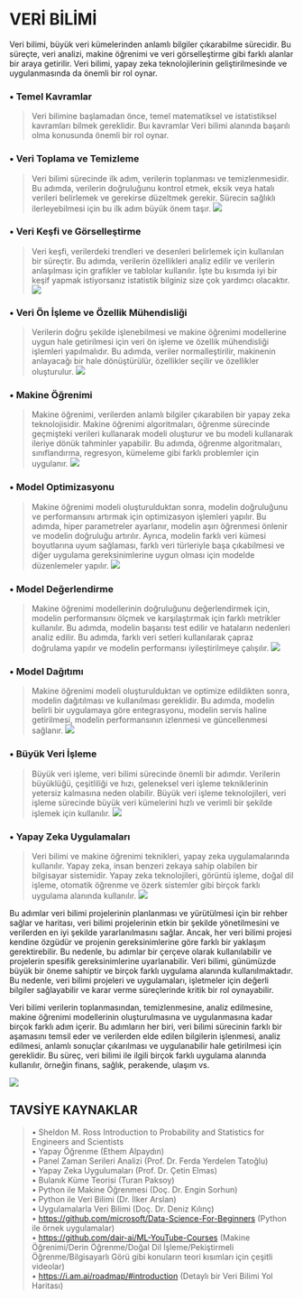 # VERİ BİLİMİ

Veri bilimi, büyük veri kümelerinden anlamlı bilgiler çıkarabilme sürecidir. Bu süreçte, veri analizi, makine öğrenimi ve veri görselleştirme gibi farklı alanlar bir araya getirilir. Veri bilimi, yapay zeka teknolojilerinin geliştirilmesinde ve uygulanmasında da önemli bir rol oynar.

### •	Temel Kavramlar
> Veri bilimine başlamadan önce, temel matematiksel ve istatistiksel kavramları bilmek gereklidir. Buı kavramlar Veri bilimi alanında başarılı olma konusunda önemli bir rol oynar.

### •	Veri Toplama ve Temizleme
> Veri bilimi sürecinde ilk adım, verilerin toplanması ve temizlenmesidir. Bu adımda, verilerin doğruluğunu kontrol etmek, eksik veya hatalı verileri belirlemek ve gerekirse düzeltmek gerekir. Sürecin sağlıklı ilerleyebilmesi için bu ilk adım büyük önem taşır.
> [![](https://calendar.duke.edu/images//2023/20230324/3f321a7404a1298aec0c4d32c66d666e-CR-data-collection_20230104042413PM.jpg)](https://calendar.duke.edu/images//2023/20230324/3f321a7404a1298aec0c4d32c66d666e-CR-data-collection_20230104042413PM.jpg)

### •	Veri Keşfi ve Görselleştirme
> Veri keşfi, verilerdeki trendleri ve desenleri belirlemek için kullanılan bir süreçtir. Bu adımda, verilerin özellikleri analiz edilir ve verilerin anlaşılması için grafikler ve tablolar kullanılır. İşte bu kısımda iyi bir keşif yapmak istiyorsanız istatistik bilginiz size çok yardımcı olacaktır.
> [![](https://lh3.googleusercontent.com/eI8BBCh2W8xKqV4gU4KZuF9iYDsCwFy9o232A8a0ndfgPCrY_jDHB5TR4iah12bLCwvNrjYegEf0MvkB2Zc9eSKbNt-Xvvqo_i6k6Y4)](https://lh3.googleusercontent.com/eI8BBCh2W8xKqV4gU4KZuF9iYDsCwFy9o232A8a0ndfgPCrY_jDHB5TR4iah12bLCwvNrjYegEf0MvkB2Zc9eSKbNt-Xvvqo_i6k6Y4)

### •	Veri Ön İşleme ve Özellik Mühendisliği
> Verilerin doğru şekilde işlenebilmesi ve makine öğrenimi modellerine uygun hale getirilmesi için veri ön işleme ve özellik mühendisliği işlemleri yapılmalıdır. Bu adımda, veriler normalleştirilir, makinenin anlayacağı bir hale dönüştürülür, özellikler seçilir ve özellikler oluşturulur.
> [![](https://lh3.googleusercontent.com/O2QEdYT3Y8DXsCqoM77Qc8EM39TayvVsOpsG8McHJx1bvf6weIoB32kyJw3Z1y-6xnacH7ZbjRyS0iw4Zs722lvBwatbjPUzaJsnGB4)](https://lh3.googleusercontent.com/O2QEdYT3Y8DXsCqoM77Qc8EM39TayvVsOpsG8McHJx1bvf6weIoB32kyJw3Z1y-6xnacH7ZbjRyS0iw4Zs722lvBwatbjPUzaJsnGB4)

### •	Makine Öğrenimi
> Makine öğrenimi, verilerden anlamlı bilgiler çıkarabilen bir yapay zeka teknolojisidir. Makine öğrenimi algoritmaları, öğrenme sürecinde geçmişteki verileri kullanarak modeli oluşturur ve bu modeli kullanarak ileriye dönük tahminler yapabilir. Bu adımda, öğrenme algoritmaları, sınıflandırma, regresyon, kümeleme gibi farklı problemler için uygulanır.
> [![](https://lh3.googleusercontent.com/__hWDeaELPkEfj-veCHieRpl1kjg0Sjy9lPKWz-csB1n6yXu5jIRXcWJZQyo5ULcbTj8s3VBQbwlK6H-HmN_30VnnXFmQuNX1MSylDjJCA)](https://lh3.googleusercontent.com/__hWDeaELPkEfj-veCHieRpl1kjg0Sjy9lPKWz-csB1n6yXu5jIRXcWJZQyo5ULcbTj8s3VBQbwlK6H-HmN_30VnnXFmQuNX1MSylDjJCA)

### •	Model Optimizasyonu 
> Makine öğrenimi modeli oluşturulduktan sonra, modelin doğruluğunu ve performansını artırmak için optimizasyon işlemleri yapılır. Bu adımda, hiper parametreler ayarlanır, modelin aşırı öğrenmesi önlenir ve modelin doğruluğu artırılır. Ayrıca, modelin farklı veri kümesi boyutlarına uyum sağlaması, farklı veri türleriyle başa çıkabilmesi ve diğer uygulama gereksinimlerine uygun olması için modelde düzenlemeler yapılır.
> [![](https://lh3.googleusercontent.com/rFKPCrzkJpxip9LyCPFF1y4_xHq0DMTBM6jB2mp304mHxL5tRu72QtcZlZ6jyjWdItTZ11UJ2Kdw_-5FaVPZDykNx0zM6zT9v3BzPZyc)](https://lh3.googleusercontent.com/rFKPCrzkJpxip9LyCPFF1y4_xHq0DMTBM6jB2mp304mHxL5tRu72QtcZlZ6jyjWdItTZ11UJ2Kdw_-5FaVPZDykNx0zM6zT9v3BzPZyc)

### •	Model Değerlendirme
> Makine öğrenimi modellerinin doğruluğunu değerlendirmek için, modelin performansını ölçmek ve karşılaştırmak için farklı metrikler kullanılır. Bu adımda, modelin başarısı test edilir ve hataların nedenleri analiz edilir. Bu adımda, farklı veri setleri kullanılarak çapraz doğrulama yapılır ve modelin performansı iyileştirilmeye çalışılır.
> [![](https://lh3.googleusercontent.com/knL5ocYHDnaMB-6zAnGTp_peq6QZyj4nH6IBsEXNbUXuDp9ExN9hVbjVYSgukrz1tEqbafz2HKthiDnMG8j0OWIUuisoNhE512986bAltQ)](https://lh3.googleusercontent.com/knL5ocYHDnaMB-6zAnGTp_peq6QZyj4nH6IBsEXNbUXuDp9ExN9hVbjVYSgukrz1tEqbafz2HKthiDnMG8j0OWIUuisoNhE512986bAltQ)

### •	Model Dağıtımı
> Makine öğrenimi modeli oluşturulduktan ve optimize edildikten sonra, modelin dağıtılması ve kullanılması gereklidir. Bu adımda, modelin belirli bir uygulamaya göre entegrasyonu, modelin servis haline getirilmesi, modelin performansının izlenmesi ve güncellenmesi sağlanır.
> [![](https://lh3.googleusercontent.com/ZGloSA-uhswxnhB3I-rsAdN8E0asTXhgxREfgu5z1kRi24BjpsPHjXXuzjxwJGdTKLvkO_x1O4mLlehyQErzpbN-ytDooxwBwxiR3ScN)](https://lh3.googleusercontent.com/ZGloSA-uhswxnhB3I-rsAdN8E0asTXhgxREfgu5z1kRi24BjpsPHjXXuzjxwJGdTKLvkO_x1O4mLlehyQErzpbN-ytDooxwBwxiR3ScN)

### •	Büyük Veri İşleme
> Büyük veri işleme, veri bilimi sürecinde önemli bir adımdır. Verilerin büyüklüğü, çeşitliliği ve hızı, geleneksel veri işleme tekniklerinin yetersiz kalmasına neden olabilir. Büyük veri işleme teknolojileri, veri işleme sürecinde büyük veri kümelerini hızlı ve verimli bir şekilde işlemek için kullanılır.
> [![](https://lh3.googleusercontent.com/Ri1e5fRHIdI85EaW2WgZHGv9Cf7bV15nHcza4SHsBoBF5ZzUOAEddlCPKni2jrvAreQYWZYflKx8UrCj2Nof92VJKEDqvaD2xNvnSFgx)](https://lh3.googleusercontent.com/Ri1e5fRHIdI85EaW2WgZHGv9Cf7bV15nHcza4SHsBoBF5ZzUOAEddlCPKni2jrvAreQYWZYflKx8UrCj2Nof92VJKEDqvaD2xNvnSFgx)


### •	Yapay Zeka Uygulamaları
> Veri bilimi ve makine öğrenimi teknikleri, yapay zeka uygulamalarında kullanılır. Yapay zeka, insan benzeri zekaya sahip olabilen bir bilgisayar sistemidir. Yapay zeka teknolojileri, görüntü işleme, doğal dil işleme, otomatik öğrenme ve özerk sistemler gibi birçok farklı uygulama alanında kullanılır.
> [![](https://lh3.googleusercontent.com/nO2LHBZigCb8JfTn3kCF_WG7gUAp6QubcEGWPS5bbppaCp2vCn7FXF7-XyFQ5XzrFgvFRRqlVaccTUFtHn5R7_cuUAREBfVDxsS_y6I)](https://lh3.googleusercontent.com/nO2LHBZigCb8JfTn3kCF_WG7gUAp6QubcEGWPS5bbppaCp2vCn7FXF7-XyFQ5XzrFgvFRRqlVaccTUFtHn5R7_cuUAREBfVDxsS_y6I)


Bu adımlar veri bilimi projelerinin planlanması ve yürütülmesi için bir rehber sağlar ve haritası, veri bilimi projelerinin etkin bir şekilde yönetilmesini ve verilerden en iyi şekilde yararlanılmasını sağlar. Ancak, her veri bilimi projesi kendine özgüdür ve projenin gereksinimlerine göre farklı bir yaklaşım gerektirebilir. Bu nedenle, bu adımlar bir çerçeve olarak kullanılabilir ve projelerin spesifik gereksinimlerine uyarlanabilir. Veri bilimi, günümüzde büyük bir öneme sahiptir ve birçok farklı uygulama alanında kullanılmaktadır. Bu nedenle, veri bilimi projeleri ve uygulamaları, işletmeler için değerli bilgiler sağlayabilir ve karar verme süreçlerinde kritik bir rol oynayabilir.

Veri bilimi verilerin toplanmasından, temizlenmesine, analiz edilmesine, makine öğrenimi modellerinin oluşturulmasına ve uygulanmasına kadar birçok farklı adım içerir. Bu adımların her biri, veri bilimi sürecinin farklı bir aşamasını temsil eder ve verilerden elde edilen bilgilerin işlenmesi, analiz edilmesi, anlamlı sonuçlar çıkarılması ve uygulanabilir hale getirilmesi için gereklidir. Bu süreç, veri bilimi ile ilgili birçok farklı uygulama alanında kullanılır, örneğin finans, sağlık, perakende, ulaşım vs. 

[![](https://lh3.googleusercontent.com/H9uwoT5CvQ-t7SLI-9RsxyhhI6vLP4A9OhF2h3Hj3qg_eX0EUbBBcAtsRtP_SakCbJj32WMcfMCBqEWHBwfmgChNk0RCpTr_fXB2u4yL)](https://lh3.googleusercontent.com/H9uwoT5CvQ-t7SLI-9RsxyhhI6vLP4A9OhF2h3Hj3qg_eX0EUbBBcAtsRtP_SakCbJj32WMcfMCBqEWHBwfmgChNk0RCpTr_fXB2u4yL)

## TAVSİYE KAYNAKLAR

>•	Sheldon M. Ross Introduction to Probability and Statistics for Engineers and Scientists <br/>
•	Yapay Öğrenme (Ethem Alpaydın)<br/>
•	Panel Zaman Serileri Analizi (Prof. Dr. Ferda Yerdelen Tatoğlu)<br/>
•	Yapay Zeka Uygulumaları (Prof. Dr. Çetin Elmas)<br/>
•	Bulanık Küme Teorisi (Turan Paksoy)<br/>
•	Python ile Makine Öğrenmesi (Doç. Dr. Engin Sorhun)<br/>
•	Python ile Veri Bilimi (Dr. İlker Arslan)<br/>
•	Uygulamalarla Veri Bilimi (Doç. Dr. Deniz Kılınç)<br/>
•	https://github.com/microsoft/Data-Science-For-Beginners (Python ile örnek uygulamalar)<br/>
•	https://github.com/dair-ai/ML-YouTube-Courses (Makine Öğrenimi/Derin Öğrenme/Doğal Dil İşleme/Pekiştirmeli Öğrenme/Bilgisayarlı Görü gibi konuların teori kısımları için çeşitli videolar)<br/>
•	https://i.am.ai/roadmap/#introduction (Detaylı bir Veri Bilimi Yol Haritası)<br/>
